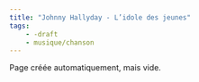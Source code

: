```yaml
---
title: "Johnny Hallyday - L’idole des jeunes"
tags:
    - -draft
    - musique/chanson
---
```


Page créée automatiquement, mais vide.

